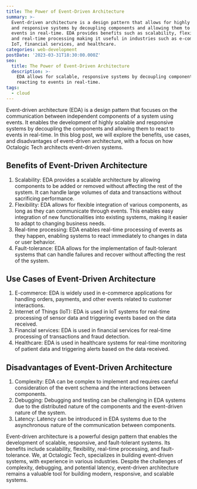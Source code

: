 ```yaml
---
title: The Power of Event-Driven Architecture
summary: >-
  Event-driven architecture is a design pattern that allows for highly scalable
  and responsive systems by decoupling components and allowing them to react to
  events in real-time. EDA provides benefits such as scalability, flexibility
  and real-time processing making it useful in industries such as e-commerce,
  IoT, financial services, and healthcare.
categories: web-development
postDate: '2023-03-31T18:30:00.000Z'
seo:
  title: The Power of Event-Driven Architecture
  description: >-
    EDA allows for scalable, responsive systems by decoupling components &
    reacting to events in real-time.
tags:
  - cloud
---
```


Event-driven architecture (EDA) is a design pattern that focuses on the communication between independent components of a system using events. It enables the development of highly scalable and responsive systems by decoupling the components and allowing them to react to events in real-time. In this blog post, we will explore the benefits, use cases, and disadvantages of event-driven architecture, with a focus on how Octalogic Tech architects event-driven systems.

## Benefits of Event-Driven Architecture

1. Scalability: EDA provides a scalable architecture by allowing components to be added or removed without affecting the rest of the system. It can handle large volumes of data and transactions without sacrificing performance.
2. Flexibility: EDA allows for flexible integration of various components, as long as they can communicate through events. This enables easy integration of new functionalities into existing systems, making it easier to adapt to changing business needs.
3. Real-time processing: EDA enables real-time processing of events as they happen, enabling systems to react immediately to changes in data or user behavior.
4. Fault-tolerance: EDA allows for the implementation of fault-tolerant systems that can handle failures and recover without affecting the rest of the system.

## Use Cases of Event-Driven Architecture

1. E-commerce: EDA is widely used in e-commerce applications for handling orders, payments, and other events related to customer interactions.
2. Internet of Things (IoT): EDA is used in IoT systems for real-time processing of sensor data and triggering events based on the data received.
3. Financial services: EDA is used in financial services for real-time processing of transactions and fraud detection.
4. Healthcare: EDA is used in healthcare systems for real-time monitoring of patient data and triggering alerts based on the data received.

## Disadvantages of Event-Driven Architecture

1. Complexity: EDA can be complex to implement and requires careful consideration of the event schema and the interactions between components.
2. Debugging: Debugging and testing can be challenging in EDA systems due to the distributed nature of the components and the event-driven nature of the system.
3. Latency: Latency can be introduced in EDA systems due to the asynchronous nature of the communication between components.

Event-driven architecture is a powerful design pattern that enables the development of scalable, responsive, and fault-tolerant systems. Its benefits include scalability, flexibility, real-time processing, and fault-tolerance. We, at Octalogic Tech, specializes in building event-driven systems, with experience in various industries. Despite the challenges of complexity, debugging, and potential latency, event-driven architecture remains a valuable tool for building modern, responsive, and scalable systems.
